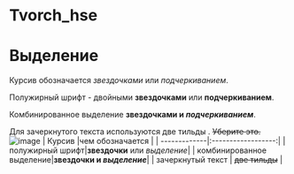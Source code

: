 # Tvorch_hse
# Выделение

Курсив обозначается *звездочками* или _подчеркиванием_.

Полужирный шрифт - двойными **звездочками** или __подчеркиванием__.

Комбинированное выделение **звездочками и _подчеркиванием_**.

Для зачеркнутого текста используются две тильды . ~~Уберите это.~~
![image](https://github.com/grishabubalgum228/Homework-phyton-Kosov-Gregory/assets/154060946/acc6d414-612a-4d5e-b143-684ee8bc169f)
| Курсив       |чем обозначается    |
| -------------|:------------------:| 
| полужирный шрифт|**звездочки** или _выделение_|
| комбинированное выделение|**звездочки и _выделение_**|
| зачеркнутый текст  | ~~две тильды~~ |
